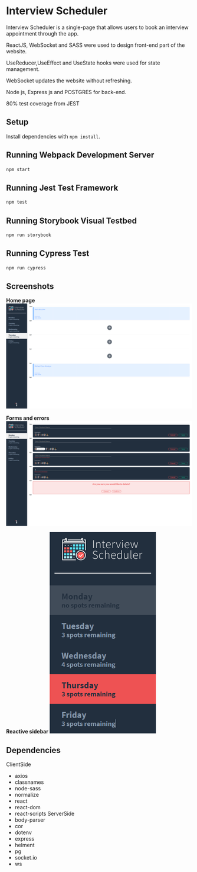 # Interview Scheduler
Interview Scheduler is a single-page that allows users to book an interview appointment through the app.

ReactJS, WebSocket and SASS were used to design front-end part of the website.

UseReducer,UseEffect and UseState hooks were used for state management.

WebSocket updates the website without refreshing.

Node js, Express js and POSTGRES for back-end.

80% test coverage from JEST

## Setup

Install dependencies with `npm install`.

## Running Webpack Development Server

```sh
npm start
```

## Running Jest Test Framework

```sh
npm test
```

## Running Storybook Visual Testbed

```sh
npm run storybook
```
## Running Cypress Test

```sh
npm run cypress
```
## Screenshots 
 **Home page**
![](/screenshots/Home.png)

**Forms and errors**
![](/screenshots/appointments.png)


**Reactive sidebar**
![](/screenshots/menu.png)



 








## Dependencies
ClientSide
- axios
- classnames
- node-sass
- normalize
- react
- react-dom
- react-scripts
ServerSide
- body-parser
- cor
- dotenv
- express
- helment
- pg
- socket.io
- ws
